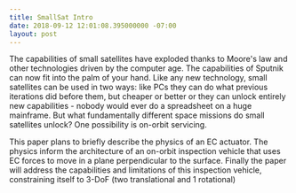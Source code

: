 ```yaml
---
title: SmallSat Intro
date: 2018-09-12 12:01:08.395000000 -07:00
layout: post
---
```


<!--
	TODO - make 'thesis' layout
	TODO - figure out how to do references and links
-->
The capabilities of small satellites have exploded thanks to Moore's law and other technologies driven by the computer age. The capabilities of Sputnik can now fit into the palm of your hand. Like any new technology, small satellites can be used in two ways: like PCs they can do what previous iterations did before them, but cheaper or better or they can unlock entirely new capabilities - nobody would ever do a spreadsheet on a huge mainframe. But what fundamentally different space missions do small satellites unlock? One possibility is on-orbit servicing. 

This paper plans to briefly describe the physics of an EC actuator. The physics inform the architecture of an on-orbit inspection vehicle that uses EC forces to move in a plane perpendicular to the surface. Finally the paper will address the capabilities and limitations of this inspection vehicle, constraining itself to 3-DoF (two translational and 1 rotational)

<!--
	INSERT GRAPHIC HERE
	-->

